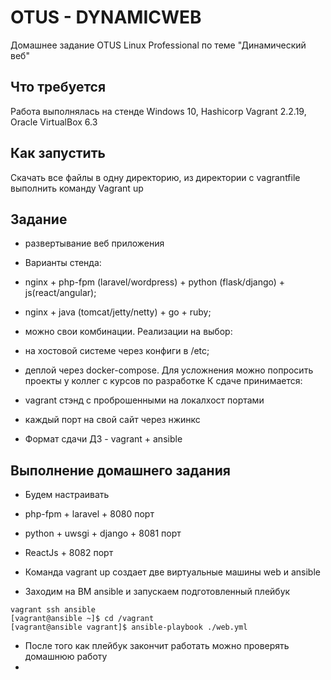 # OTUS - DYNAMICWEB
Домашнее задание OTUS Linux Professional по теме "Динамический веб"

## Что требуется
Работа выполнялась на стенде Windows 10, Hashicorp Vagrant 2.2.19, Oracle VirtualBox 6.3

## Как запустить
Скачать все файлы в одну директорию, из директории с vagrantfile выполнить команду Vagrant up

## Задание
* развертывание веб приложения
* Варианты стенда:

* nginx + php-fpm (laravel/wordpress) + python (flask/django) + js(react/angular);
* nginx + java (tomcat/jetty/netty) + go + ruby;
* можно свои комбинации. Реализации на выбор:
* на хостовой системе через конфиги в /etc;
* деплой через docker-compose. Для усложнения можно попросить проекты у коллег с курсов по разработке К сдаче принимается:
* vagrant стэнд с проброшенными на локалхост портами
* каждый порт на свой сайт через нжинкс 
* Формат сдачи ДЗ - vagrant + ansible

## Выполнение домашнего задания
* Будем настраивать
* php-fpm + laravel + 8080 порт
* python + uwsgi + django + 8081 порт
* ReactJs + 8082 порт

* Команда vagrant up создает две виртуальные машины web и ansible
* Заходим на ВМ ansible и запускаем подготовленный плейбук
```
vagrant ssh ansible
[vagrant@ansible ~]$ cd /vagrant
[vagrant@ansible vagrant]$ ansible-playbook ./web.yml 
```
* После того как плейбук закончит работать можно проверять домашнюю работу
* 
 
